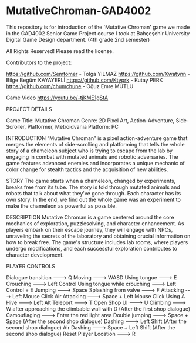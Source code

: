 # MutativeChroman-GAD4002
This repository is for introduction of the 'Mutative Chroman' game we made in the GAD4002 Senior Game Project course I took at Bahçeşehir University Digital Game Design department. (4th grade 2nd semester)

All Rights Reserved! Please read the license.

Contributors to the project:

https://github.com/Semtomer - Tolga YILMAZ
https://github.com/Xwatynn - Bilge Begüm KAYAYERLİ
https://github.com/Ktyprk - Kutay PERK
https://github.com/chumchune - Oğuz Emre MUTLU


Game Video
https://youtu.be/-tjKME1gStA

PROJECT DETAILS

Game Title: Mutative Chroman
Genre: 2D Pixel Art, Action-Adventure, Side-Scroller, Platformer, Metroidvania
Platform: PC

INTRODUCTION
“Mutative Chroman” is a pixel action-adventure game that merges the elements of side-scrolling and platforming that tells the whole story of a chameleon subject who is trying to escape from the lab by engaging in combat with mutated animals and robotic adversaries. The game features advanced enemies and incorporates a unique mechanic of color change for stealth tactics and the acquisition of new abilities.

STORY
The game starts when a chameleon, changed by experiments, breaks free from its tube. The story is told through mutated animals and robots that talk about what they've gone through. Each character has its own story. In the end, we find out the whole game was an experiment to make the chameleon as powerful as possible.

DESCRIPTION
Mutative Chroman is a game centered around the core mechanics of exploration, puzzlesolving, and character enhancement. As players embark on their escape journey, they will engage with NPCs, unraveling the secrets of the laboratory and obtaining crucial information on how to break free. The game's structure includes lab rooms, where players undergo modifications, and each successful exploration contributes to character development.

PLAYER CONTROLS

Dialogue transition ---> Q
Moving ---> WASD
Using tongue ---> E
Crouching ---> Left Control
Using tongue while crouching ---> Left Control + E
Jumping ---> Space
Splashing from valve ---> F
Attacking ---> Left Mouse Click
Air Attacking ---> Space + Left Mouse Click
Using A Hive ---> Left Alt
Teleport ---> T
Open Shop UI ---> U
Climbing ---> W after approaching the climbable wall with D (After the first shop dialogue)
Camouflaging ---> Enter the red light area
Double jumping ---> Space + Space (After the second shop dialogue)
Dashing ---> Left Shift (After the second shop dialogue)
Air Dashing ---> Space + Left Shift (After the second shop dialogue)
Reset Player Location ---> R

